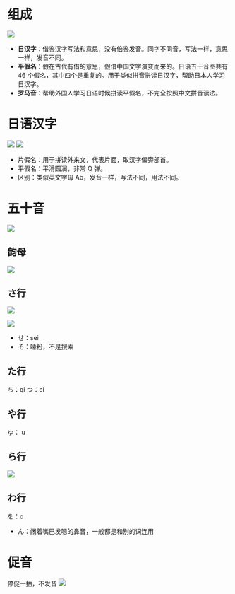 # 组成
 ![](组成及五十音/image-20231018221717886.png)
- **日汉字**：借鉴汉字写法和意思，没有倍鉴发音。同字不同音，写法一样，意思一样，发音不同。
- **平假名**：假在古代有借的意思，假借中国文字演变而来的。日语五十音图共有 46 个假名，其中四个是重复的。用于类似拼音拼读日汉字，帮助日本人学习日汉字。
- **罗马音**：帮助外国人学习日语时候拼读平假名，不完全按照中文拼音读法。
# 日语汉字
![](组成及五十音/image-20231018221953673.png)
![](组成及五十音/image-20231018222223952.png)
- 片假名：用于拼读外来文，代表片面，取汉字偏旁部首。
- 平假名：平滑圆润，非常 Q 弹。
- 区别：类似英文字母 Ab，发音一样，写法不同，用法不同。
# 五十音
![](组成及五十音/image-20231018224012253.png)

## 韵母
![](组成及五十音/image-20231018222808184.png)

## さ行
![](组成及五十音/image-20231018230522909.png)

![](组成及五十音/image-20231018230723772.png)

- せ：sei
- そ：嗦粉，不是搜索
## た行
ち：qi
つ：ci
## や行
ゆ： u
## ら行
![](组成及五十音/image-20231018232202650.png)


## わ行
を：o

- ん：闭着嘴巴发嗯的鼻音，一般都是和别的词连用
# 促音
停促一拍，不发音
![](组成及五十音/image-20231022235746472.png)

